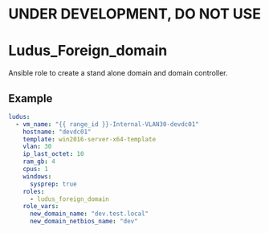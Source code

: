 # UNDER DEVELOPMENT, DO NOT USE

# Ludus_Foreign_domain

Ansible role to create a stand alone domain and domain controller. 

## Example 

```yaml
ludus: 
  - vm_name: "{{ range_id }}-Internal-VLAN30-devdc01"
    hostname: "devdc01"
    template: win2016-server-x64-template
    vlan: 30
    ip_last_octet: 10
    ram_gb: 4
    cpus: 1
    windows:
      sysprep: true 
    roles:
      - ludus_foreign_domain
    role_vars:
      new_domain_name: "dev.test.local"
      new_domain_netbios_name: "dev"